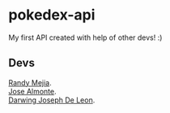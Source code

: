 
# pokedex-api
My first API created with help of other devs! :)

## Devs
[Randy Mejia](https://github.com/MejiaRandy).  
[Jose Almonte]().  
[Darwing Joseph De Leon](https://github.com/DarwLeo).  
